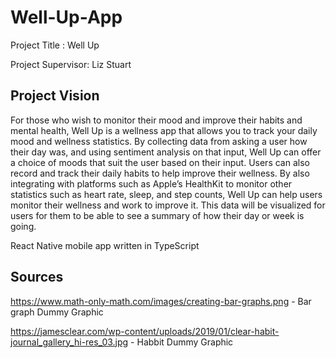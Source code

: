 # Well-Up-App
Project Title : Well Up

Project Supervisor: Liz Stuart

## Project Vision

For those who wish to monitor their mood and improve their habits and mental health, Well Up is a wellness app that allows you to track your daily mood and wellness statistics. By collecting data from asking a user how their day was, and using sentiment analysis on that input, Well Up can offer a choice of moods that suit the user based on their input. Users can also record and track their daily habits to help improve their wellness. By also integrating with platforms such as Apple’s HealthKit to monitor other statistics such as heart rate, sleep, and step counts, Well Up can help users monitor their wellness and work to improve it. This data will be visualized for users for them to be able to see a summary of how their day or week is going.



React Native mobile app written in TypeScript


## Sources

https://www.math-only-math.com/images/creating-bar-graphs.png - Bar graph Dummy Graphic

https://jamesclear.com/wp-content/uploads/2019/01/clear-habit-journal_gallery_hi-res_03.jpg - Habbit Dummy Graphic 
